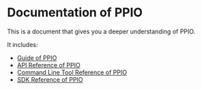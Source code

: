 # Documentation of PPIO

This is a document that gives you a deeper understanding of PPIO.

It includes:
- [Guide of PPIO](./guide/)
- [API Reference of PPIO](./api/)
- [Command Line Tool Reference of PPIO](./cli/)
- [SDK Reference of PPIO <Badge text="todo" type="warn" vertical=""/>](./guide/PPIO_SDK.md)
